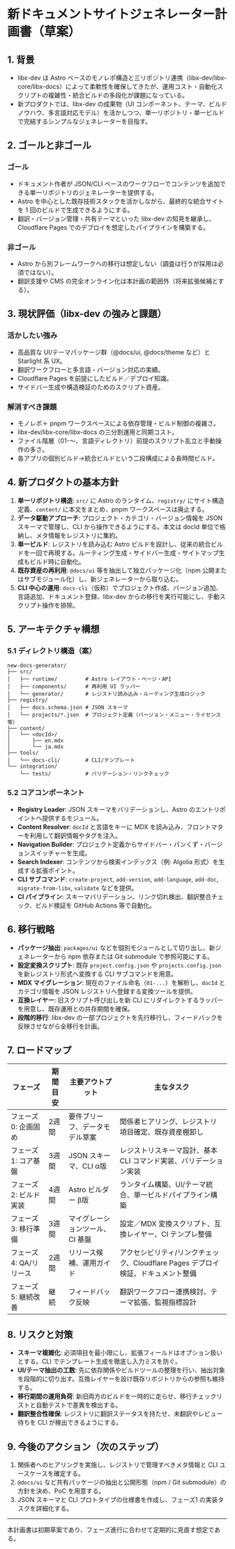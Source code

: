 # 新ドキュメントサイトジェネレーター計画書（草案）

## 1. 背景
- libx-dev は Astro ベースのモノレポ構造と三リポジトリ連携（libx-dev/libx-core/libx-docs）によって柔軟性を確保してきたが、運用コスト・自動化スクリプトの複雑性・統合ビルドの多段化が課題になっている。
- 新プロダクトでは、libx-dev の成果物（UI コンポーネント、テーマ、ビルドノウハウ、多言語対応モデル）を活かしつつ、単一リポジトリ・単一ビルドで完結するシンプルなジェネレーターを目指す。

## 2. ゴールと非ゴール
### ゴール
- ドキュメント作者が JSON/CLI ベースのワークフローでコンテンツを追加できる単一リポジトリのジェネレーターを提供する。
- Astro を中心とした既存技術スタックを活かしながら、最終的な統合サイトを 1 回のビルドで生成できるようにする。
- 翻訳・バージョン管理・共有テーマといった libx-dev の知見を継承し、Cloudflare Pages でのデプロイを想定したパイプラインを構築する。

### 非ゴール
- Astro から別フレームワークへの移行は想定しない（調査は行うが採用は必須ではない）。
- 翻訳支援や CMS の完全オンライン化は本計画の範囲外（将来拡張候補とする）。

## 3. 現状評価（libx-dev の強みと課題）
### 活かしたい強み
- 高品質な UI/テーマパッケージ群（@docs/ui, @docs/theme など）と Starlight 系 UX。
- 翻訳ワークフローと多言語・バージョン対応の実績。
- Cloudflare Pages を前提にしたビルド／デプロイ知識。
- サイドバー生成や構造検証のためのスクリプト資産。

### 解消すべき課題
- モノレポ＋ pnpm ワークスペースによる依存管理・ビルド制御の複雑さ。
- libx-dev/libx-core/libx-docs の三分割運用と同期コスト。
- ファイル階層（01-〜、言語ディレクトリ）前提のスクリプト乱立と手動操作の多さ。
- 各アプリの個別ビルド→統合ビルドという二段構成による長時間ビルド。

## 4. 新プロダクトの基本方針
1. **単一リポジトリ構造**: `src/` に Astro のランタイム、`registry/` にサイト構造定義、`content/` に本文をまとめ、pnpm ワークスペースは廃止する。
2. **データ駆動アプローチ**: プロジェクト・カテゴリ・バージョン情報を JSON スキーマで管理し、CLI から操作できるようにする。本文は docId 単位で格納し、メタ情報をレジストリに集約。
3. **単一ビルド**: レジストリを読み込む Astro ビルドを設計し、従来の統合ビルドを一回で再現する。ルーティング生成・サイドバー生成・サイトマップ生成もビルド時に自動化。
4. **既存資産の再利用**: `@docs/ui` 等を抽出して独立パッケージ化（npm 公開またはサブモジュール化）し、新ジェネレーターから取り込む。
5. **CLI 中心の運用**: `docs-cli`（仮称）でプロジェクト作成、バージョン追加、言語追加、ドキュメント登録、libx-dev からの移行を実行可能にし、手動スクリプト操作を排除。

## 5. アーキテクチャ構想
### 5.1 ディレクトリ構造（案）
```
new-docs-generator/
├── src/
│   ├── runtime/         # Astro レイアウト・ページ・API
│   ├── components/      # 再利用 UI ラッパー
│   └── generator/       # レジストリ読み込み・ルーティング生成ロジック
├── registry/
│   ├── docs.schema.json # JSON スキーマ
│   └── projects/*.json  # プロジェクト定義（バージョン・メニュー・ライセンス等）
├── content/
│   └── <docId>/
│       ├── en.mdx
│       └── ja.mdx
├── tools/
│   └── docs-cli/        # CLI/テンプレート
└── integration/
    └── tests/           # バリデーション・リンクチェック
```

### 5.2 コアコンポーネント
- **Registry Loader**: JSON スキーマをバリデーションし、Astro のエントリポイントへ提供するモジュール。
- **Content Resolver**: `docId` と言語をキーに MDX を読み込み、フロントマターを利用して翻訳情報やタグを注入。
- **Navigation Builder**: プロジェクト定義からサイドバー・パンくず・バージョンスイッチャーを生成。
- **Search Indexer**: コンテンツから検索インデックス（例: Algolia 形式）を生成する拡張ポイント。
- **CLI サブコマンド**: `create-project`, `add-version`, `add-language`, `add-doc`, `migrate-from-libx`, `validate` などを提供。
- **CI パイプライン**: スキーマバリデーション、リンク切れ検出、翻訳整合チェック、ビルド検証を GitHub Actions 等で自動化。

## 6. 移行戦略
- **パッケージ抽出**: `packages/ui` などを個別モジュールとして切り出し、新ジェネレーターから npm 依存または Git submodule で参照可能にする。
- **設定変換スクリプト**: 既存 `project.config.json` や `projects.config.json` を新レジストリ形式へ変換する CLI サブコマンドを用意。
- **MDX マイグレーション**: 現在のファイル命名（`01-...`）を解析し、`docId` とカテゴリ情報を JSON レジストリへ登録する変換ツールを提供。
- **互換レイヤー**: 旧スクリプト呼び出しを新 CLI にリダイレクトするラッパーを用意し、既存運用との共存期間を確保。
- **段階的移行**: libx-dev の一部プロジェクトを先行移行し、フィードバックを反映させながら全移行を計画。

## 7. ロードマップ
| フェーズ | 期間目安 | 主要アウトプット | 主なタスク |
|----------|----------|------------------|-------------|
| フェーズ0: 企画固め | 2週間 | 要件ブリーフ、データモデル草案 | 関係者ヒアリング、レジストリ項目確定、既存資産棚卸し |
| フェーズ1: コア基盤 | 3週間 | JSON スキーマ、CLI α版 | レジストリスキーマ設計、基本 CLI コマンド実装、バリデーション実装 |
| フェーズ2: ビルド実装 | 4週間 | Astro ビルダー β版 | ランタイム構築、UI/テーマ統合、単一ビルドパイプライン構築 |
| フェーズ3: 移行準備 | 3週間 | マイグレーションツール、CI 基盤 | 設定／MDX 変換スクリプト、互換レイヤー、CI テンプレ整備 |
| フェーズ4: QA/リリース | 2週間 | リリース候補、運用ガイド | アクセシビリティ/リンクチェック、Cloudflare Pages デプロイ検証、ドキュメント整備 |
| フェーズ5: 継続改善 | 継続 | フィードバック反映 | 翻訳ワークフロー連携検討、テーマ拡張、監視指標設計 |

## 8. リスクと対策
- **スキーマ複雑化**: 必須項目を最小限にし、拡張フィールドはオプション扱いとする。CLI でテンプレート生成を徹底し入力ミスを防ぐ。
- **UI/テーマ抽出の工数**: 先に依存関係やビルドツールの整理を行い、抽出対象を段階的に切り出す。互換レイヤーを設け既存リポジトリからの参照も維持する。
- **移行期間の運用負荷**: 新旧両方のビルドを一時的に走らせ、移行チェックリストと自動テストで差異を検出する。
- **翻訳整合性確保**: レジストリに翻訳ステータスを持たせ、未翻訳やレビュー待ちを CLI が検出できるようにする。

## 9. 今後のアクション（次のステップ）
1. 関係者へのヒアリングを実施し、レジストリで管理すべきメタ情報と CLI ユースケースを確定する。
2. `@docs/ui` など共有パッケージの抽出と公開形態（npm / Git submodule）の方針を決め、PoC を用意する。
3. JSON スキーマと CLI プロトタイプの仕様書を作成し、フェーズ1 の実装タスクを詳細化する。

---
本計画書は初期草案であり、フェーズ進行に合わせて定期的に見直す想定である。
